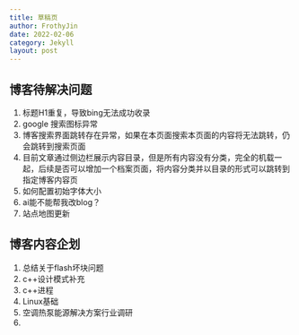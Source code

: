 ```yaml
---
title: 草稿页
author: FrothyJin
date: 2022-02-06
category: Jekyll
layout: post
---
```


## 博客待解决问题

1. 标题H1重复，导致bing无法成功收录
1. google 搜索图标异常
1. 博客搜索界面跳转存在异常，如果在本页面搜索本页面的内容将无法跳转，仍会跳转到搜索页面
1. 目前文章通过侧边栏展示内容目录，但是所有内容没有分类，完全的机载一起，后续是否可以增加一个档案页面，将内容分类并以目录的形式可以跳转到指定博客内容页
1. 如何配置初始字体大小
1. ai能不能帮我改blog？
1. 站点地图更新

## 博客内容企划

1. 总结关于flash坏块问题
1. c++设计模式补充
1. c++进程
1. Linux基础
1. 空调热泵能源解决方案行业调研
1. 